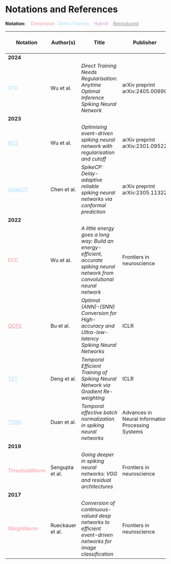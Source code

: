 # Notations and References 

<b> Notation:</b> &nbsp;&nbsp; <span style="color:#FB929E">Conversion</span>    &nbsp;&nbsp;<span style="color:#AEDEFC">Direct Training </span>  &nbsp;&nbsp; <span style="color:#CF9FD2"> Hybrid</span>   &nbsp;&nbsp;   <span style="color:#929292"><ins> Reproduced</ins></span> 

| Notation | Author(s) | Title | Publisher | Year | Cutoff | Link to Paper |
|----------|-----------|--------------------|--------------|---------------|-------|-------|
| **2024** | | | | | | | |
| <span style=color:#AEDEFC>STR</span> | Wu et al. | *Direct Training Needs Regularisation: Anytime Optimal Inference Spiking Neural Network* | arXiv preprint arXiv:2405.00699 | 2024 | <span style="color:green;font-weight:bold">&#10003;</span> | [Link](https://arxiv.org/abs/2405.00699) |
| **2023** | | | | | | | |
| <span style=color:#AEDEFC> <ins> RCS </ins> </span> | Wu et al. | *Optimising event-driven spiking neural network with regularisation and cutoff* | arXiv preprint arXiv:2301.09522 | 2023 | <span style="color:green;font-weight:bold">&#10003;</span> | [Link](https://arxiv.org/abs/2301.09522) |
| <span style=color:#AEDEFC> <ins> SpikeCP </ins> </span> | Chen et al. | *SpikeCP: Delay-adaptive reliable spiking neural networks via conformal prediction* | arXiv preprint arXiv:2305.11322 | 2023 | <span style="color:green;font-weight:bold">&#10003;</span> | [Link](https://arxiv.org/abs/2305.11322) |
| **2022** | | | | | | | |
| <span style=color:#FB929E>ECC</span> | Wu et al. | *A little energy goes a long way: Build an energy-efficient, accurate spiking neural network from convolutional neural network* | Frontiers in neuroscience | 2022 | - | [Link](https://www.frontiersin.org/journals/neuroscience/articles/10.3389/fnins.2022.759900/full) |
| <span style=color:#FB929E> <ins> QCFS </ins> </span> | Bu et al. | *Optimal {ANN}-{SNN} Conversion for High-accuracy and Ultra-low-latency Spiking Neural Networks* | ICLR | 2022 | - | [Link](https://openreview.net/forum?id=7B3IJMM1k_M) |
| <span style=color:#AEDEFC> <ins> TET </ins> </span> | Deng et al. | *Temporal Efficient Training of Spiking Neural Network via Gradient Re-weighting* | ICLR | 2022 | - | [Link](https://openreview.net/forum?id=_XNtisL32jv) |
| <span style=color:#AEDEFC> <ins> TEBN </ins> </span> | Duan et al. | *Temporal effective batch normalization in spiking neural networks* | Advances in Neural Information Processing Systems | 2022 | - | [Link](https://proceedings.neurips.cc/paper_files/paper/2022/hash/de2ad3ed44ee4e675b3be42aa0b615d0-Abstract-Conference.html) |
| **2019** | | | | | | | |
| <span style=color:#FB929E>ThresholdNorm</span> | Sengupta et al. | *Going deeper in spiking neural networks: VGG and residual architectures* | Frontiers in neuroscience | 2019 | - | [Link](https://www.frontiersin.org/journals/neuroscience/articles/10.3389/fnins.2019.00095/full) |
| **2017** | | | | | | | |
| <span style=color:#FB929E>WeightNorm</span> | Rueckauer et al. | *Conversion of continuous-valued deep networks to efficient event-driven networks for image classification* | Frontiers in neuroscience | 2017 | - | [Link](https://www.frontiersin.org/journals/neuroscience/articles/10.3389/fnins.2017.00682/full) |
